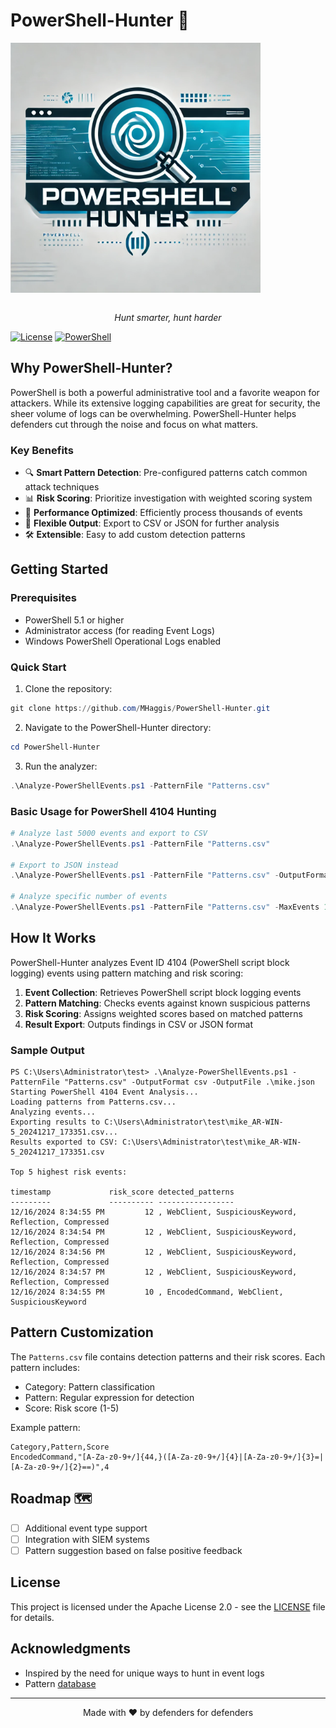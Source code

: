 # PowerShell-Hunter 🎯

<img src="images/logo.png" alt="PowerShell-Hunter Logo" width="400" align="center">

<p align="center">
  <br>
  <em>Hunt smarter, hunt harder</em>
</p>

[![License](https://img.shields.io/badge/License-Apache%202.0-blue.svg)](LICENSE)
[![PowerShell](https://img.shields.io/badge/PowerShell-%3E%3D5.1-blue)](https://github.com/PowerShell/PowerShell)

## Why PowerShell-Hunter?

PowerShell is both a powerful administrative tool and a favorite weapon for attackers. While its extensive logging capabilities are great for security, the sheer volume of logs can be overwhelming. PowerShell-Hunter helps defenders cut through the noise and focus on what matters.

### Key Benefits

- 🔍 **Smart Pattern Detection**: Pre-configured patterns catch common attack techniques
- 📊 **Risk Scoring**: Prioritize investigation with weighted scoring system
- 🚀 **Performance Optimized**: Efficiently process thousands of events
- 📝 **Flexible Output**: Export to CSV or JSON for further analysis
- 🛠 **Extensible**: Easy to add custom detection patterns

## Getting Started

### Prerequisites

- PowerShell 5.1 or higher
- Administrator access (for reading Event Logs)
- Windows PowerShell Operational Logs enabled

### Quick Start

1. Clone the repository:
```powershell
git clone https://github.com/MHaggis/PowerShell-Hunter.git
```

2. Navigate to the PowerShell-Hunter directory:
```powershell
cd PowerShell-Hunter
```

3. Run the analyzer:
```powershell
.\Analyze-PowerShellEvents.ps1 -PatternFile "Patterns.csv"
```

### Basic Usage for PowerShell 4104 Hunting

```powershell
# Analyze last 5000 events and export to CSV
.\Analyze-PowerShellEvents.ps1 -PatternFile "Patterns.csv"

# Export to JSON instead
.\Analyze-PowerShellEvents.ps1 -PatternFile "Patterns.csv" -OutputFormat JSON

# Analyze specific number of events
.\Analyze-PowerShellEvents.ps1 -PatternFile "Patterns.csv" -MaxEvents 1000
```

## How It Works

PowerShell-Hunter analyzes Event ID 4104 (PowerShell script block logging) events using pattern matching and risk scoring:

1. **Event Collection**: Retrieves PowerShell script block logging events
2. **Pattern Matching**: Checks events against known suspicious patterns
3. **Risk Scoring**: Assigns weighted scores based on matched patterns
4. **Result Export**: Outputs findings in CSV or JSON format

### Sample Output

```
PS C:\Users\Administrator\test> .\Analyze-PowerShellEvents.ps1 -PatternFile "Patterns.csv" -OutputFormat csv -OutputFile .\mike.json
Starting PowerShell 4104 Event Analysis...
Loading patterns from Patterns.csv...
Analyzing events...
Exporting results to C:\Users\Administrator\test\mike_AR-WIN-5_20241217_173351.csv...
Results exported to CSV: C:\Users\Administrator\test\mike_AR-WIN-5_20241217_173351.csv

Top 5 highest risk events:

timestamp             risk_score detected_patterns
---------             ---------- -----------------
12/16/2024 8:34:55 PM         12 , WebClient, SuspiciousKeyword, Reflection, Compressed
12/16/2024 8:34:54 PM         12 , WebClient, SuspiciousKeyword, Reflection, Compressed
12/16/2024 8:34:56 PM         12 , WebClient, SuspiciousKeyword, Reflection, Compressed
12/16/2024 8:34:57 PM         12 , WebClient, SuspiciousKeyword, Reflection, Compressed
12/16/2024 8:34:55 PM         10 , EncodedCommand, WebClient, SuspiciousKeyword
```
## Pattern Customization

The `Patterns.csv` file contains detection patterns and their risk scores. Each pattern includes:

- Category: Pattern classification
- Pattern: Regular expression for detection
- Score: Risk score (1-5)

Example pattern:
```csv
Category,Pattern,Score
EncodedCommand,"[A-Za-z0-9+/]{44,}([A-Za-z0-9+/]{4}|[A-Za-z0-9+/]{3}=|[A-Za-z0-9+/]{2}==)",4
```


## Roadmap 🗺️

- [ ] Additional event type support 
- [ ] Integration with SIEM systems
- [ ] Pattern suggestion based on false positive feedback

## License

This project is licensed under the Apache License 2.0 - see the [LICENSE](LICENSE) file for details.

## Acknowledgments

- Inspired by the need for unique ways to hunt in event logs
- Pattern [database](https://research.splunk.com/endpoint/d6f2b006-0041-11ec-8885-acde48001122/)

---

<p align="center">
Made with ❤️ by defenders for defenders
</p>
